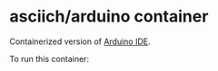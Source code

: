 # asciich/arduino container

Containerized version of [Arduino IDE](https://www.arduino.cc/en/Main/Software).

To run this container:
```

```